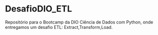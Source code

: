 # DesafioDIO_ETL
Repositório para o Bootcamp da DIO Ciência de Dados com Python, onde entregamos um desafio ETL: Extract,Transform,Load.
